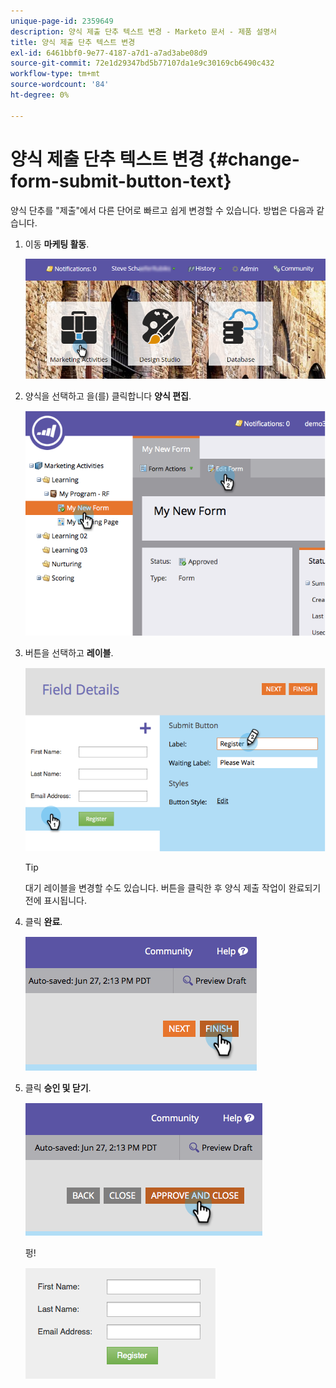 ```yaml
---
unique-page-id: 2359649
description: 양식 제출 단추 텍스트 변경 - Marketo 문서 - 제품 설명서
title: 양식 제출 단추 텍스트 변경
exl-id: 6461bbf0-9e77-4187-a7d1-a7ad3abe08d9
source-git-commit: 72e1d29347bd5b77107da1e9c30169cb6490c432
workflow-type: tm+mt
source-wordcount: '84'
ht-degree: 0%

---
```


# 양식 제출 단추 텍스트 변경 {#change-form-submit-button-text}

양식 단추를 &quot;제출&quot;에서 다른 단어로 빠르고 쉽게 변경할 수 있습니다. 방법은 다음과 같습니다.

1. 이동 **마케팅 활동**.

   ![](assets/login-marketing-activities-4.png)

1. 양식을 선택하고 을(를) 클릭합니다 **양식 편집**.

   ![](assets/image2014-9-15-12-3a42-3a14.png)

1. 버튼을 선택하고 **레이블**.

   ![](assets/image2014-9-15-12-3a42-3a41.png)

   >[!TIP]
   >
   >대기 레이블을 변경할 수도 있습니다. 버튼을 클릭한 후 양식 제출 작업이 완료되기 전에 표시됩니다.

1. 클릭 **완료**.

   ![](assets/image2014-9-15-12-3a43-3a26.png)

1. 클릭 **승인 및 닫기**.

   ![](assets/image2014-9-15-12-3a43-3a36.png)

   펑!

   ![](assets/image2014-9-15-12-3a44-3a7.png)
